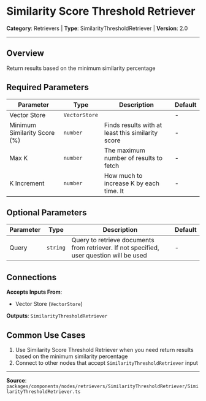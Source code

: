 # Similarity Score Threshold Retriever

**Category**: Retrievers | **Type**: SimilarityThresholdRetriever | **Version**: 2.0

---

## Overview

Return results based on the minimum similarity percentage

## Required Parameters

| Parameter | Type | Description | Default |
|-----------|------|-------------|---------|
| Vector Store | `VectorStore` |  | - |
| Minimum Similarity Score (%) | `number` | Finds results with at least this similarity score | - |
| Max K | `number` | The maximum number of results to fetch | - |
| K Increment | `number` | How much to increase K by each time. It | - |

## Optional Parameters

| Parameter | Type | Description | Default |
|-----------|------|-------------|---------|
| Query | `string` | Query to retrieve documents from retriever. If not specified, user question will be used | - |

## Connections

**Accepts Inputs From**:
- Vector Store (`VectorStore`)

**Outputs**: `SimilarityThresholdRetriever`

## Common Use Cases

1. Use Similarity Score Threshold Retriever when you need return results based on the minimum similarity percentage
2. Connect to other nodes that accept `SimilarityThresholdRetriever` input

---

**Source**: `packages/components/nodes/retrievers/SimilarityThresholdRetriever/SimilarityThresholdRetriever.ts`